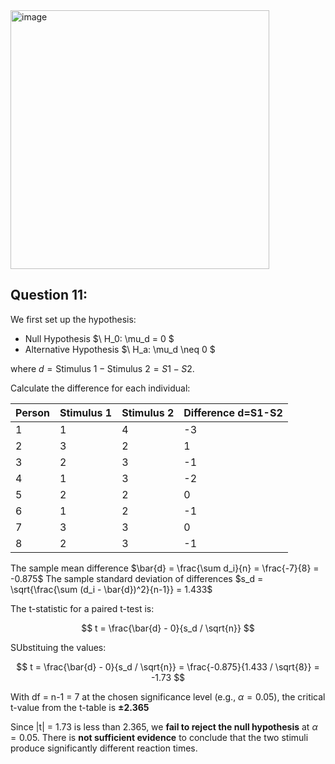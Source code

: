 <img width="414" alt="image" src="https://github.com/user-attachments/assets/d6f81598-aa7b-4fa9-9489-5df5f27726bb" />

## Question 11:

We first set up the hypothesis:
- Null Hypothesis $\ H_0: \mu_d = 0 \$
- Alternative Hypothesis $\ H_a: \mu_d \neq 0 \$

where $d = \text{Stimulus 1} - \text{Stimulus 2} = S1 - S2$.


Calculate the difference for each individual:

| Person | Stimulus 1 | Stimulus 2 | Difference d=S1-S2 |
|--------|------------|------------|------------|
| 1      | 1          | 4          | -3         |
| 2      | 3          | 2          | 1          |
| 3      | 2          | 3          | -1         |
| 4      | 1          | 3          | -2         |
| 5      | 2          | 2          | 0          |
| 6      | 1          | 2          | -1         |
| 7      | 3          | 3          | 0          |
| 8      | 2          | 3          | -1         |

The sample mean difference $\bar{d} = \frac{\sum d_i}{n} = \frac{-7}{8} = -0.875$
The sample standard deviation of differences $s_d = \sqrt{\frac{\sum (d_i - \bar{d})^2}{n-1}} = 1.433$

The t-statistic for a paired t-test is:

$$
t = \frac{\bar{d} - 0}{s_d / \sqrt{n}}
$$

SUbstituing the values:

$$
t = \frac{\bar{d} - 0}{s_d / \sqrt{n}} = \frac{-0.875}{1.433 / \sqrt{8}} = -1.73
$$

With df = n-1 = 7 at the chosen significance level (e.g., $\alpha = 0.05$), the critical t-value from the t-table is **±2.365**

Since |t| = 1.73  is less than 2.365, we **fail to reject the null hypothesis** at $\alpha = 0.05$.
There is **not sufficient evidence** to conclude that the two stimuli produce significantly different reaction times.
